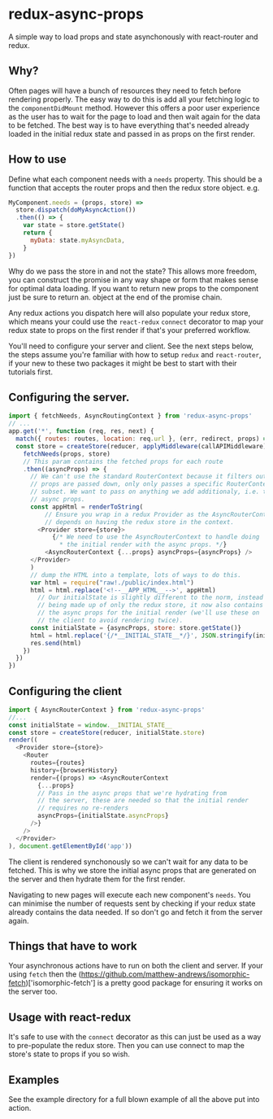 # redux-async-props

A simple way to load props and state asynchonously with react-router and redux.

## Why?

Often pages will have a bunch of resources they need to fetch before rendering
properly. The easy way to do this is add all your fetching logic to the 
`componentDidMount` method. However this offers a poor user experience as the user has to wait for the page to load and then wait again for the data to be fetched. The best way is to have
everything that's needed already loaded in the initial redux state and passed in as props on the first render.

## How to use
Define what each component needs with a `needs` property.
This should be a function that accepts the router props and then the redux store object. e.g.

```js
MyComponent.needs = (props, store) => 
  store.dispatch(doMyAsyncAction())
  .then(() => {
    var state = store.getState()
    return {
      myData: state.myAsyncData,
    }
})
```

Why do we pass the store in and not the state? This allows more freedom, you can construct the promise in any way shape or form that makes sense for optimal data loading. If you want to return new props to the component just be sure to return
an. object at the end of the promise chain.

Any redux actions you dispatch here will also populate your redux store, which means your could use the `react-redux` `connect` decorator to map your redux state to props on the first render if that's your preferred workflow.

You'll need to configure your server and client. See the next steps below, the steps assume you're familiar with how to setup `redux` and `react-router`, if your new to these two packages it might be best to start with their tutorials first.

## Configuring the server.

```js
import { fetchNeeds, AsyncRoutingContext } from 'redux-async-props'
// ...
app.get('*', function (req, res, next) {
  match({ routes: routes, location: req.url }, (err, redirect, props) => {
  const store = createStore(reducer, applyMiddleware(callAPIMiddleware))
    fetchNeeds(props, store)
    // This param contains the fetched props for each route
    .then((asyncProps) => {
      // We can't use the standard RouterContext because it filters out which
      // props are passed down, only only passes a specific RouterContext
      // subset. We want to pass on anything we add additionaly, i.e. the 
      // async props.
      const appHtml = renderToString(
          // Ensure you wrap in a redux Provider as the AsyncRouterContext 
          // depends on having the redux store in the context.
        <Provider store={store}>
            {/* We need to use the AsyncRouterContext to handle doing
              * the initial render with the async props. */}
          <AsyncRouterContext {...props} asyncProps={asyncProps} />
      </Provider>
      )
      // dump the HTML into a template, lots of ways to do this.
      var html = require("raw!./public/index.html")
      html = html.replace('<!--__APP_HTML__-->', appHtml)
        // Our initialState is slightly different to the norm, instead of 
        // being made up of only the redux store, it now also contains
        // the async props for the initial render (we'll use these on
        // the client to avoid rendering twice).
      const initialState = {asyncProps, store: store.getState()}
      html = html.replace('{/*__INITIAL_STATE__*/}', JSON.stringify(initialState))
      res.send(html)
    })
  })
})
```
## Configuring the client

```js
import { AsyncRouterContext } from 'redux-async-props'
//...
const initialState = window.__INITIAL_STATE__
const store = createStore(reducer, initialState.store)
render((
  <Provider store={store}>
    <Router 
      routes={routes} 
      history={browserHistory}
      render={(props) => <AsyncRouterContext 
        {...props} 
        // Pass in the async props that we're hydrating from
        // the server, these are needed so that the initial render
        // requires no re-renders
        asyncProps={initialState.asyncProps}
      />}
    />
  </Provider>
), document.getElementById('app'))
```

The client is rendered synchonously so we can't wait for any data to be fetched.
This is why we store the initial async props that are generated on the server 
and then hydrate them for the first render.

Navigating to new pages will execute each new component's `needs`. You can 
minimise the number of requests sent by checking if your redux state 
already contains the data needed. If so don't go and fetch it from the 
server again.

## Things that have to work
Your asynchronous actions have to run on both the client and server. 
If your using `fetch` then the (https://github.com/matthew-andrews/isomorphic-fetch)['isomorphic-fetch'] is a pretty good package for ensuring it works on the server too.

## Usage with react-redux
It's safe to use with the `connect` decorator as this can just be used as a way
to pre-populate the redux store. Then you can use connect to map the store's 
state to props if you so wish.

## Examples
See the example directory for a full blown example of all the above put into action.
